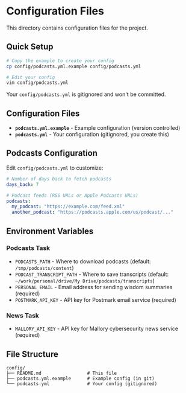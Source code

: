 # Configuration Files

This directory contains configuration files for the project.

## Quick Setup

```bash
# Copy the example to create your config
cp config/podcasts.yml.example config/podcasts.yml

# Edit your config
vim config/podcasts.yml
```

Your `config/podcasts.yml` is gitignored and won't be committed.

## Configuration Files

- **`podcasts.yml.example`** - Example configuration (version controlled)
- **`podcasts.yml`** - Your configuration (gitignored, you create this)

## Podcasts Configuration

Edit `config/podcasts.yml` to customize:

```yaml
# Number of days back to fetch podcasts
days_back: 7

# Podcast feeds (RSS URLs or Apple Podcasts URLs)
podcasts:
  my_podcast: "https://example.com/feed.xml"
  another_podcast: "https://podcasts.apple.com/us/podcast/..."
```

## Environment Variables

### Podcasts Task
- `PODCASTS_PATH` - Where to download podcasts (default: `/tmp/podcasts/content`)
- `PODCAST_TRANSCRIPT_PATH` - Where to save transcripts (default: `~/work/personal/drive/My Drive/podcasts/transcripts`)
- `PERSONAL_EMAIL` - Email address for sending wisdom summaries (required)
- `POSTMARK_API_KEY` - API key for Postmark email service (required)

### News Task
- `MALLORY_API_KEY` - API key for Mallory cybersecurity news service (required)

## File Structure

```
config/
├── README.md                 # This file
├── podcasts.yml.example      # Example config (in git)
└── podcasts.yml              # Your config (gitignored)
```
